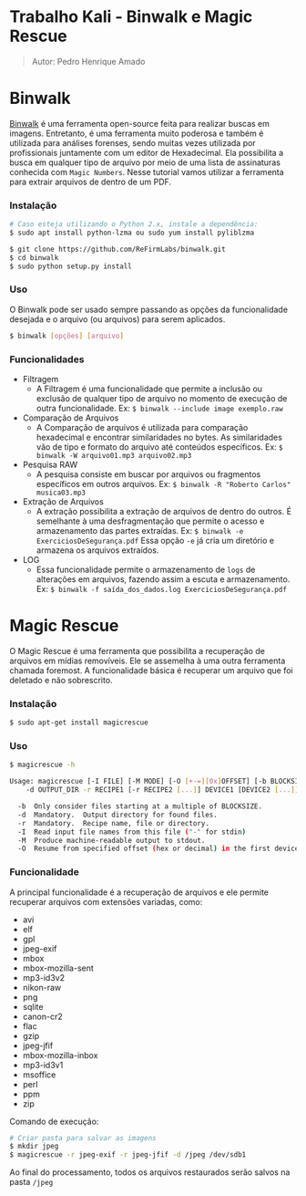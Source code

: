 # Trabalho Kali - Binwalk e Magic Rescue
> Autor: Pedro Henrique Amado

# Binwalk
[Binwalk](https://github.com/ReFirmLabs/binwalk) é uma ferramenta open-source feita para realizar buscas em imagens. Entretanto, é uma ferramenta muito poderosa e também é utilizada para análises forenses, sendo muitas vezes utilizada por profissionais juntamente com um editor de Hexadecimal. Ela possibilita a busca em qualquer tipo de arquivo por meio de uma lista de assinaturas conhecida com `Magic Numbers`. Nesse tutorial vamos utilizar a ferramenta para extrair arquivos de dentro de um PDF.

### Instalação
```sh
# Caso esteja utilizando o Python 2.x, instale a dependência:
$ sudo apt install python-lzma ou sudo yum install pyliblzma

$ git clone https://github.com/ReFirmLabs/binwalk.git
$ cd binwalk
$ sudo python setup.py install
```

### Uso
O Binwalk pode ser usado sempre passando as opções da funcionalidade desejada e o arquivo (ou arquivos) para serem aplicados.
```sh
$ binwalk [opções] [arquivo]
```

### Funcionalidades
- Filtragem
    - A Filtragem é uma funcionalidade que permite a inclusão ou exclusão de qualquer tipo de arquivo no momento de execução de outra funcionalidade.
    Ex: `$ binwalk --include image exemplo.raw`
- Comparação de Arquivos
    - A Comparação de arquivos é utilizada para comparação hexadecimal e encontrar similaridades no bytes. As similaridades vão de tipo e formato do arquivo até conteúdos específicos.
    Ex: `$ binwalk -W arquivo01.mp3 arquivo02.mp3`
- Pesquisa RAW
    - A pesquisa consiste em buscar por arquivos ou fragmentos específicos em outros arquivos.
    Ex: `$ binwalk -R "Roberto Carlos" musica03.mp3`
- Extração de Arquivos
    - A extração possibilita a extração de arquivos de dentro do outros. É semelhante à uma desfragmentação que permite o acesso e armazenamento das partes extraídas.
    Ex: `$ binwalk -e ExerciciosDeSegurança.pdf`
    Essa opção `-e` já cria um diretório e armazena os arquivos extraídos.
- LOG
    - Essa funcionalidade permite o armazenamento de `logs` de alterações em arquivos, fazendo assim a escuta e armazenamento.
    Ex: `$ binwalk -f saída_dos_dados.log ExerciciosDeSegurança.pdf`

# Magic Rescue
O Magic Rescue é uma ferramenta que possibilita a recuperação de arquivos em mídias removíveis. Ele se assemelha à uma outra ferramenta chamada foremost. A funcionalidade básica é recuperar um arquivo que foi deletado e não sobrescrito.

### Instalação
```sh
$ sudo apt-get install magicrescue
```

### Uso
```sh
$ magicrescue -h

Usage: magicrescue [-I FILE] [-M MODE] [-O [+-=][0x]OFFSET] [-b BLOCKSIZE]
	-d OUTPUT_DIR -r RECIPE1 [-r RECIPE2 [...]] DEVICE1 [DEVICE2 [...]]

  -b  Only consider files starting at a multiple of BLOCKSIZE.
  -d  Mandatory.  Output directory for found files.
  -r  Mandatory.  Recipe name, file or directory.
  -I  Read input file names from this file ("-" for stdin)
  -M  Produce machine-readable output to stdout.
  -O  Resume from specified offset (hex or decimal) in the first device.
```

### Funcionalidade
A principal funcionalidade é a recuperação de arquivos e ele permite recuperar arquivos com extensões variadas, como:

- avi
- elf
- gpl
- jpeg-exif
- mbox
- mbox-mozilla-sent
- mp3-id3v2
- nikon-raw
- png
- sqlite
- canon-cr2
- flac
- gzip
- jpeg-jfif
- mbox-mozilla-inbox
- mp3-id3v1
- msoffice
- perl
- ppm
- zip

Comando de execução:
```sh
# Criar pasta para salvar as imagens
$ mkdir jpeg
$ magicrescue -r jpeg-exif -r jpeg-jfif -d /jpeg /dev/sdb1
```
Ao final do processamento, todos os arquivos restaurados serão salvos na pasta `/jpeg`
